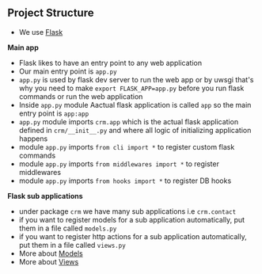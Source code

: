 ## Project Structure

- We use [Flask](flask.pocoo.org/)

**Main app**
- Flask likes to have an entry point to any web application
- Our main entry point is ```app.py```
- ```app.py``` is used by flask dev server to run the web app or by uwsgi
that's why you need to make ```export FLASK_APP=app.py``` before you run
flask commands or run the web application
- Inside ```app.py``` module Aactual flask application is called ```app```
so the main entry point is ```app:app```
- ```app.py``` module imports ```crm.app``` which is the actual flask application defined in
```crm/__init__.py``` and where all logic of initializing application happens
- module ```app.py``` imports ```from cli import *``` to register custom flask commands
- module ```app.py``` imports ```from middlewares import *``` to register middlewares
- module ```app.py``` imports ```from hooks import *``` to register DB hooks


**Flask sub applications**
- under package ```crm``` we have many sub applications i.e ```crm.contact```
- if you want to register models for a sub application automatically, put them in a file called ```models.py```
- if you want to register http actions for a sub application automatically, put them in a file called ```views.py```
- More about [Models](Models.md)
- More about [Views](Views.md)
